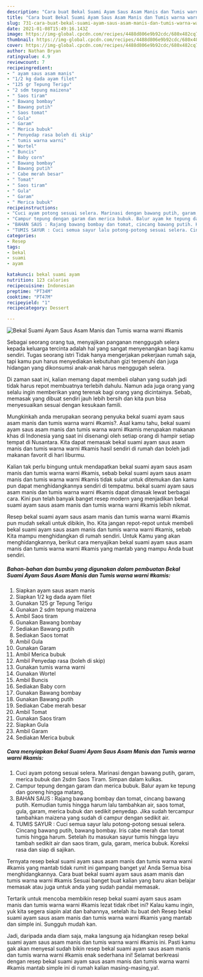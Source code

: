 ```yaml
---
description: "Cara buat Bekal Suami Ayam Saus Asam Manis dan Tumis warna warni #kamis yang enak dan Mudah Dibuat"
title: "Cara buat Bekal Suami Ayam Saus Asam Manis dan Tumis warna warni #kamis yang enak dan Mudah Dibuat"
slug: 731-cara-buat-bekal-suami-ayam-saus-asam-manis-dan-tumis-warna-warni-kamis-yang-enak-dan-mudah-dibuat
date: 2021-01-08T15:49:16.143Z
image: https://img-global.cpcdn.com/recipes/4488d806e9b92cdc/680x482cq70/bekal-suami-ayam-saus-asam-manis-dan-tumis-warna-warni-kamis-foto-resep-utama.jpg
thumbnail: https://img-global.cpcdn.com/recipes/4488d806e9b92cdc/680x482cq70/bekal-suami-ayam-saus-asam-manis-dan-tumis-warna-warni-kamis-foto-resep-utama.jpg
cover: https://img-global.cpcdn.com/recipes/4488d806e9b92cdc/680x482cq70/bekal-suami-ayam-saus-asam-manis-dan-tumis-warna-warni-kamis-foto-resep-utama.jpg
author: Nathan Bryan
ratingvalue: 4.9
reviewcount: 7
recipeingredient:
- " ayam saus asam manis"
- "1/2 kg dada ayam filet"
- "125 gr Tepung Terigu"
- "2 sdm tepung maizena"
- " Saos tiram"
- " Bawang bombay"
- " Bawang putih"
- " Saos tomat"
- " Gula"
- " Garam"
- " Merica bubuk"
- " Penyedap rasa boleh di skip"
- " tumis warna warni"
- " Wortel"
- " Buncis"
- " Baby corn"
- " Bawang bombay"
- " Bawang putih"
- " Cabe merah besar"
- " Tomat"
- " Saos tiram"
- " Gula"
- " Garam"
- " Merica bubuk"
recipeinstructions:
- "Cuci ayam potong sesuai selera. Marinasi dengan bawang putih, garam, merica bubuk dan 2sdm Saos Tiram. Simpan dalam kulkas."
- "Campur tepung dengan garam dan merica bubuk. Balur ayam ke tepung dan goreng hingga matang."
- "BAHAN SAUS : Rajang bawang bombay dan tomat, cincang bawang putih. Kemudian tumis hingga harum lalu tambahkan air, saos tomat, gula, garam, merica bubuk dan sedikit penyedap. Jika sudah tercampur tambahkan maizena yang sudah di campur dengan sedikit air."
- "TUMIS SAYUR : Cuci semua sayur lalu potong-potong sesuai selera. Cincang bawang putih, bawang bombay. Iris cabe merah dan tomat tumis hingga harum. Setelah itu masukan sayur tumis hingga layu tambah sedikit air dan saos tiram, gula, garam, merica bubuk. Koreksi rasa dan siap di sajikan."
categories:
- Resep
tags:
- bekal
- suami
- ayam

katakunci: bekal suami ayam 
nutrition: 123 calories
recipecuisine: Indonesian
preptime: "PT34M"
cooktime: "PT47M"
recipeyield: "1"
recipecategory: Dessert

---
```



![Bekal Suami Ayam Saus Asam Manis dan Tumis warna warni #kamis](https://img-global.cpcdn.com/recipes/4488d806e9b92cdc/680x482cq70/bekal-suami-ayam-saus-asam-manis-dan-tumis-warna-warni-kamis-foto-resep-utama.jpg)

Sebagai seorang orang tua, menyajikan panganan menggugah selera kepada keluarga tercinta adalah hal yang sangat menyenangkan bagi kamu sendiri. Tugas seorang istri Tidak hanya mengerjakan pekerjaan rumah saja, tapi kamu pun harus menyediakan kebutuhan gizi terpenuhi dan juga hidangan yang dikonsumsi anak-anak harus menggugah selera.

Di zaman  saat ini, kalian memang dapat membeli olahan yang sudah jadi tidak harus repot membuatnya terlebih dahulu. Namun ada juga orang yang selalu ingin memberikan yang terenak bagi orang yang dicintainya. Sebab, memasak yang dibuat sendiri jauh lebih bersih dan kita pun bisa menyesuaikan sesuai dengan kesukaan famili. 



Mungkinkah anda merupakan seorang penyuka bekal suami ayam saus asam manis dan tumis warna warni #kamis?. Asal kamu tahu, bekal suami ayam saus asam manis dan tumis warna warni #kamis merupakan makanan khas di Indonesia yang saat ini disenangi oleh setiap orang di hampir setiap tempat di Nusantara. Kita dapat memasak bekal suami ayam saus asam manis dan tumis warna warni #kamis hasil sendiri di rumah dan boleh jadi makanan favorit di hari liburmu.

Kalian tak perlu bingung untuk mendapatkan bekal suami ayam saus asam manis dan tumis warna warni #kamis, sebab bekal suami ayam saus asam manis dan tumis warna warni #kamis tidak sukar untuk ditemukan dan kamu pun dapat menghidangkannya sendiri di tempatmu. bekal suami ayam saus asam manis dan tumis warna warni #kamis dapat dimasak lewat berbagai cara. Kini pun telah banyak banget resep modern yang menjadikan bekal suami ayam saus asam manis dan tumis warna warni #kamis lebih nikmat.

Resep bekal suami ayam saus asam manis dan tumis warna warni #kamis pun mudah sekali untuk dibikin, lho. Kita jangan repot-repot untuk membeli bekal suami ayam saus asam manis dan tumis warna warni #kamis, sebab Kita mampu menghidangkan di rumah sendiri. Untuk Kamu yang akan menghidangkannya, berikut cara menyajikan bekal suami ayam saus asam manis dan tumis warna warni #kamis yang mantab yang mampu Anda buat sendiri.

<!--inarticleads1-->

##### Bahan-bahan dan bumbu yang digunakan dalam pembuatan Bekal Suami Ayam Saus Asam Manis dan Tumis warna warni #kamis:

1. Siapkan  ayam saus asam manis
1. Siapkan 1/2 kg dada ayam filet
1. Gunakan 125 gr Tepung Terigu
1. Gunakan 2 sdm tepung maizena
1. Ambil  Saos tiram
1. Gunakan  Bawang bombay
1. Sediakan  Bawang putih
1. Sediakan  Saos tomat
1. Ambil  Gula
1. Gunakan  Garam
1. Ambil  Merica bubuk
1. Ambil  Penyedap rasa (boleh di skip)
1. Gunakan  tumis warna warni
1. Gunakan  Wortel
1. Ambil  Buncis
1. Sediakan  Baby corn
1. Gunakan  Bawang bombay
1. Gunakan  Bawang putih
1. Sediakan  Cabe merah besar
1. Ambil  Tomat
1. Gunakan  Saos tiram
1. Siapkan  Gula
1. Ambil  Garam
1. Sediakan  Merica bubuk




<!--inarticleads2-->

##### Cara menyiapkan Bekal Suami Ayam Saus Asam Manis dan Tumis warna warni #kamis:

1. Cuci ayam potong sesuai selera. Marinasi dengan bawang putih, garam, merica bubuk dan 2sdm Saos Tiram. Simpan dalam kulkas.
1. Campur tepung dengan garam dan merica bubuk. Balur ayam ke tepung dan goreng hingga matang.
1. BAHAN SAUS : Rajang bawang bombay dan tomat, cincang bawang putih. Kemudian tumis hingga harum lalu tambahkan air, saos tomat, gula, garam, merica bubuk dan sedikit penyedap. Jika sudah tercampur tambahkan maizena yang sudah di campur dengan sedikit air.
1. TUMIS SAYUR : Cuci semua sayur lalu potong-potong sesuai selera. Cincang bawang putih, bawang bombay. Iris cabe merah dan tomat tumis hingga harum. Setelah itu masukan sayur tumis hingga layu tambah sedikit air dan saos tiram, gula, garam, merica bubuk. Koreksi rasa dan siap di sajikan.




Ternyata resep bekal suami ayam saus asam manis dan tumis warna warni #kamis yang mantab tidak rumit ini gampang banget ya! Anda Semua bisa menghidangkannya. Cara buat bekal suami ayam saus asam manis dan tumis warna warni #kamis Sesuai banget buat kalian yang baru akan belajar memasak atau juga untuk anda yang sudah pandai memasak.

Tertarik untuk mencoba membikin resep bekal suami ayam saus asam manis dan tumis warna warni #kamis lezat tidak ribet ini? Kalau kamu ingin, yuk kita segera siapin alat dan bahannya, setelah itu buat deh Resep bekal suami ayam saus asam manis dan tumis warna warni #kamis yang mantab dan simple ini. Sungguh mudah kan. 

Jadi, daripada anda diam saja, maka langsung aja hidangkan resep bekal suami ayam saus asam manis dan tumis warna warni #kamis ini. Pasti kamu gak akan menyesal sudah bikin resep bekal suami ayam saus asam manis dan tumis warna warni #kamis enak sederhana ini! Selamat berkreasi dengan resep bekal suami ayam saus asam manis dan tumis warna warni #kamis mantab simple ini di rumah kalian masing-masing,ya!.

